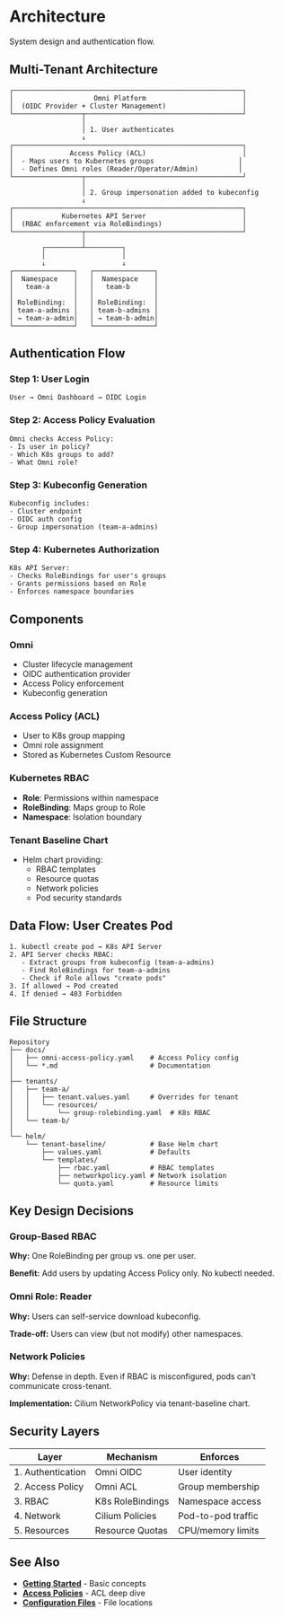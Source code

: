 # Architecture

System design and authentication flow.

## Multi-Tenant Architecture

```
┌─────────────────────────────────────────────────────────┐
│                    Omni Platform                        │
│  (OIDC Provider + Cluster Management)                   │
└─────────────────┬───────────────────────────────────────┘
                  │
                  │ 1. User authenticates
                  ↓
┌─────────────────────────────────────────────────────────┐
│              Access Policy (ACL)                        │
│  - Maps users to Kubernetes groups                     │
│  - Defines Omni roles (Reader/Operator/Admin)          │
└─────────────────┬───────────────────────────────────────┘
                  │
                  │ 2. Group impersonation added to kubeconfig
                  ↓
┌─────────────────────────────────────────────────────────┐
│            Kubernetes API Server                        │
│  (RBAC enforcement via RoleBindings)                    │
└─────────────────┬───────────────────────────────────────┘
                  │
        ┌─────────┴─────────┐
        │                   │
        ↓                   ↓
┌───────────────┐   ┌───────────────┐
│  Namespace    │   │  Namespace    │
│   team-a      │   │   team-b      │
│               │   │               │
│ RoleBinding:  │   │ RoleBinding:  │
│ team-a-admins │   │ team-b-admins │
│ → team-a-admin│   │ → team-b-admin│
└───────────────┘   └───────────────┘
```

## Authentication Flow

### Step 1: User Login
```
User → Omni Dashboard → OIDC Login
```

### Step 2: Access Policy Evaluation
```
Omni checks Access Policy:
- Is user in policy?
- Which K8s groups to add?
- What Omni role?
```

### Step 3: Kubeconfig Generation
```
Kubeconfig includes:
- Cluster endpoint
- OIDC auth config
- Group impersonation (team-a-admins)
```

### Step 4: Kubernetes Authorization
```
K8s API Server:
- Checks RoleBindings for user's groups
- Grants permissions based on Role
- Enforces namespace boundaries
```

## Components

### Omni
- Cluster lifecycle management
- OIDC authentication provider
- Access Policy enforcement
- Kubeconfig generation

### Access Policy (ACL)
- User to K8s group mapping
- Omni role assignment
- Stored as Kubernetes Custom Resource

### Kubernetes RBAC
- **Role**: Permissions within namespace
- **RoleBinding**: Maps group to Role
- **Namespace**: Isolation boundary

### Tenant Baseline Chart
- Helm chart providing:
  - RBAC templates
  - Resource quotas
  - Network policies
  - Pod security standards

## Data Flow: User Creates Pod

```
1. kubectl create pod → K8s API Server
2. API Server checks RBAC:
   - Extract groups from kubeconfig (team-a-admins)
   - Find RoleBindings for team-a-admins
   - Check if Role allows "create pods"
3. If allowed → Pod created
4. If denied → 403 Forbidden
```

## File Structure

```
Repository
├── docs/
│   ├── omni-access-policy.yaml    # Access Policy config
│   └── *.md                       # Documentation
│
├── tenants/
│   ├── team-a/
│   │   ├── tenant.values.yaml     # Overrides for tenant
│   │   └── resources/
│   │       └── group-rolebinding.yaml  # K8s RBAC
│   └── team-b/
│
└── helm/
    └── tenant-baseline/           # Base Helm chart
        ├── values.yaml            # Defaults
        └── templates/
            ├── rbac.yaml          # RBAC templates
            ├── networkpolicy.yaml # Network isolation
            └── quota.yaml         # Resource limits
```

## Key Design Decisions

### Group-Based RBAC
**Why:** One RoleBinding per group vs. one per user.

**Benefit:** Add users by updating Access Policy only. No kubectl needed.

### Omni Role: Reader
**Why:** Users can self-service download kubeconfig.

**Trade-off:** Users can view (but not modify) other namespaces.

### Network Policies
**Why:** Defense in depth. Even if RBAC is misconfigured, pods can't communicate cross-tenant.

**Implementation:** Cilium NetworkPolicy via tenant-baseline chart.

## Security Layers

| Layer | Mechanism | Enforces |
|-------|-----------|----------|
| 1. Authentication | Omni OIDC | User identity |
| 2. Access Policy | Omni ACL | Group membership |
| 3. RBAC | K8s RoleBindings | Namespace access |
| 4. Network | Cilium Policies | Pod-to-pod traffic |
| 5. Resources | Resource Quotas | CPU/memory limits |

## See Also

- **[Getting Started](getting-started.md)** - Basic concepts
- **[Access Policies](access-policies.md)** - ACL deep dive
- **[Configuration Files](configuration-files.md)** - File locations
